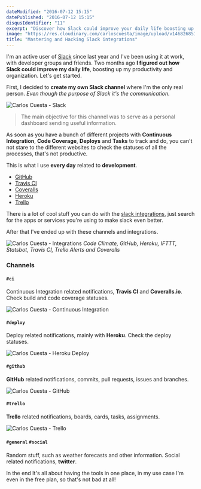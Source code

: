 ```yaml
---
dateModified: "2016-07-12 15:15"
datePublished: "2016-07-12 15:15"
disqusIdentifier: "11"
excerpt: "Discover how Slack could improve your daily life boosting up your productivity and organisation mastering and hacking with the integrations and automations."
image: "https://res.cloudinary.com/carloscuesta/image/upload/v1468268511/rivyclg6zmk4fuidfbwv.png"
title: "Mastering and Hacking Slack integrations"
---
```


I'm an active user of [Slack](https://slack.com/) since last year and I've been using it at work, with developer groups and friends. Two months ago **I figured out how Slack could improve my daily life**, boosting up my productivity and organization. Let's get started.

First, I decided to **create my own Slack channel** where I'm the only real person. *Even though the purpose of Slack it's the communication.*

![Carlos Cuesta - Slack](https://res.cloudinary.com/carloscuesta/image/upload/v1468244718/cgytdcc5zpai3uxwmlce.png)

> The main objective for this channel was to serve as a personal dashboard sending useful information.

As soon as you have a bunch of different projects with **Continuous Integration**, **Code Coverage**, **Deploys** and **Tasks** to track and do, you can't not stare to the different websites to check the statuses of all the processes, that's not productive.

This is what I use **every day** related to **development**.

* [GitHub](https://github.com)
* [Travis CI](https://travis-ci.org)
* [Coveralls](https://coveralls.io/)
* [Heroku](https://www.heroku.com)
* [Trello](https://www.trello.com)

There is a lot of cool stuff you can do with the [slack integrations](https://slack.com/apps), just search for the apps or services you're using to make slack even better.

After that I've ended up with these channels and integrations.

![Carlos Cuesta - Integrations](https://res.cloudinary.com/carloscuesta/image/upload/v1468258036/g0s1rdzorkg6rweq2zng.png)
*Code Climate, GitHub, Heroku, IFTTT, Statsbot, Travis CI, Trello Alerts and Coveralls*

### Channels

#### `#ci`

Continuous Integration related notifications, **Travis CI** and **Coveralls.io**. Check build and code coverage statuses.

![Carlos Cuesta - Continuous Integration](https://res.cloudinary.com/carloscuesta/image/upload/v1468262828/ezbh1ikocqksmglwfxs9.png)

#### `#deploy`

Deploy related notifications, mainly with **Heroku**. Check the deploy statuses.

![Carlos Cuesta - Heroku Deploy](https://res.cloudinary.com/carloscuesta/image/upload/v1468259968/wnqjd46w2vj9vj1t6iju.png)

#### `#github`

**GitHub** related notifications, commits, pull requests, issues and branches.

![Carlos Cuesta - GitHub](https://res.cloudinary.com/carloscuesta/image/upload/v1468269620/xhkbud2prvwuiydsc6cr.png)

#### `#trello`

**Trello** related notifications, boards, cards, tasks, assignments.

![Carlos Cuesta - Trello](https://res.cloudinary.com/carloscuesta/image/upload/v1468265322/tuxrrrxmezsrivnfslab.png)

#### `#general` `#social`

Random stuff, such as weather forecasts and other information. Social related notifications, **twitter**.


In the end It's all about having the tools in one place, in my use case I'm even in the free plan, so that's not bad at all!
